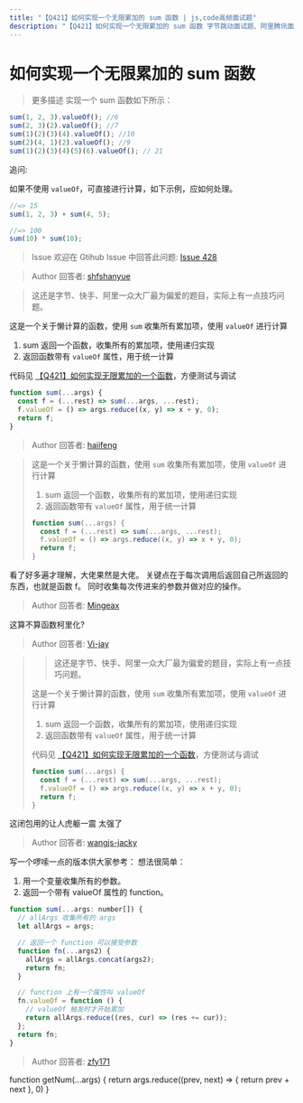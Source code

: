 ```yaml
---
title: "【Q421】如何实现一个无限累加的 sum 函数 | js,code高频面试题"
description: "【Q421】如何实现一个无限累加的 sum 函数 字节跳动面试题、阿里腾讯面试题、美团小米面试题。"
---
```


# 如何实现一个无限累加的 sum 函数

> 更多描述
> 实现一个 sum 函数如下所示：

```js
sum(1, 2, 3).valueOf(); //6
sum(2, 3)(2).valueOf(); //7
sum(1)(2)(3)(4).valueOf(); //10
sum(2)(4, 1)(2).valueOf(); //9
sum(1)(2)(3)(4)(5)(6).valueOf(); // 21
```

追问:

如果不使用 `valueOf`，可直接进行计算，如下示例，应如何处理。

```js
//=> 15
sum(1, 2, 3) + sum(4, 5);

//=> 100
sum(10) * sum(10);
```

> Issue
> 欢迎在 Gtihub Issue 中回答此问题: [Issue 428](https://github.com/shfshanyue/Daily-Question/issues/428)

> Author
> 回答者: [shfshanyue](https://github.com/shfshanyue)

> 这还是字节、快手、阿里一众大厂最为偏爱的题目，实际上有一点技巧问题。

这是一个关于懒计算的函数，使用 `sum` 收集所有累加项，使用 `valueOf` 进行计算

1. sum 返回一个函数，收集所有的累加项，使用递归实现
1. 返回函数带有 `valueOf` 属性，用于统一计算

代码见 [【Q421】如何实现无限累加的一个函数](https://codepen.io/shanyue/pen/LYymamZ?editors=0012)，方便测试与调试

```js
function sum(...args) {
  const f = (...rest) => sum(...args, ...rest);
  f.valueOf = () => args.reduce((x, y) => x + y, 0);
  return f;
}
```

> Author
> 回答者: [haiifeng](https://github.com/haiifeng)

> 这是一个关于懒计算的函数，使用 `sum` 收集所有累加项，使用 `valueOf` 进行计算
>
> 1. sum 返回一个函数，收集所有的累加项，使用递归实现
> 2. 返回函数带有 `valueOf` 属性，用于统一计算
>
> ```js
> function sum(...args) {
>   const f = (...rest) => sum(...args, ...rest);
>   f.valueOf = () => args.reduce((x, y) => x + y, 0);
>   return f;
> }
> ```

看了好多遍才理解，大佬果然是大佬。
关键点在于每次调用后返回自己所返回的东西，也就是函数 f。
同时收集每次传进来的参数并做对应的操作。

> Author
> 回答者: [Mingeax](https://github.com/Mingeax)

这算不算函数柯里化?

> Author
> 回答者: [Vi-jay](https://github.com/Vi-jay)

> > 这还是字节、快手、阿里一众大厂最为偏爱的题目，实际上有一点技巧问题。
>
> 这是一个关于懒计算的函数，使用 `sum` 收集所有累加项，使用 `valueOf` 进行计算
>
> 1. sum 返回一个函数，收集所有的累加项，使用递归实现
> 2. 返回函数带有 `valueOf` 属性，用于统一计算
>
> 代码见 [【Q421】如何实现无限累加的一个函数](https://codepen.io/shanyue/pen/LYymamZ?editors=0012)，方便测试与调试
>
> ```js
> function sum(...args) {
>   const f = (...rest) => sum(...args, ...rest);
>   f.valueOf = () => args.reduce((x, y) => x + y, 0);
>   return f;
> }
> ```

这闭包用的让人虎躯一震 太强了

> Author
> 回答者: [wangjs-jacky](https://github.com/wangjs-jacky)

写一个啰嗦一点的版本供大家参考：
想法很简单：

1. 用一个变量收集所有的参数。
2. 返回一个带有 valueOf 属性的 function。

```javascript
function sum(...args: number[]) {
  // allArgs 收集所有的 args
  let allArgs = args;

  // 返回一个 function 可以接受参数
  function fn(...args2) {
    allArgs = allArgs.concat(args2);
    return fn;
  }

  // function 上有一个属性叫 valueOf
  fn.valueOf = function () {
    // valueOf 触发时才开始累加
    return allArgs.reduce((res, cur) => (res += cur));
  };
  return fn;
}
```

> Author
> 回答者: [zfy171](https://github.com/zfy171)

function getNum(...args) {
return args.reduce((prev, next) => {
return prev + next
}, 0)
}
